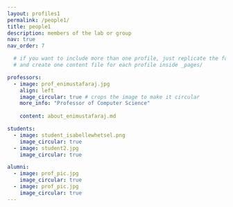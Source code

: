```yaml
---
layout: profiles1
permalink: /people1/
title: people1
description: members of the lab or group
nav: true
nav_order: 7

  # if you want to include more than one profile, just replicate the following block
  # and create one content file for each profile inside _pages/

professors:
  - image: prof_enimustafaraj.jpg
    align: left
    image_circular: true # crops the image to make it circular
    more_info: "Professor of Computer Science"
                
    content: about_enimustafaraj.md

students:
  - image: student_isabellewhetsel.png
    image_circular: true
  - image: student2.jpg
    image_circular: true

alumni:
  - image: prof_pic.jpg
    image_circular: true
  - image: prof_pic.jpg
    image_circular: true
---
```

